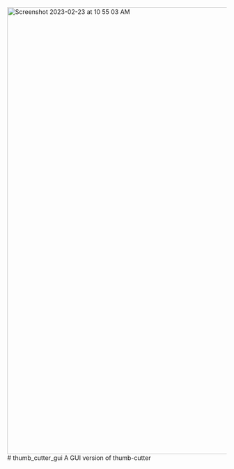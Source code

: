 <img width="1023" alt="Screenshot 2023-02-23 at 10 55 03 AM" src="https://user-images.githubusercontent.com/35941065/220960831-bc0a19d8-7ca0-478e-afd1-e5c17b41a165.png">
# thumb_cutter_gui
A GUI version of thumb-cutter
